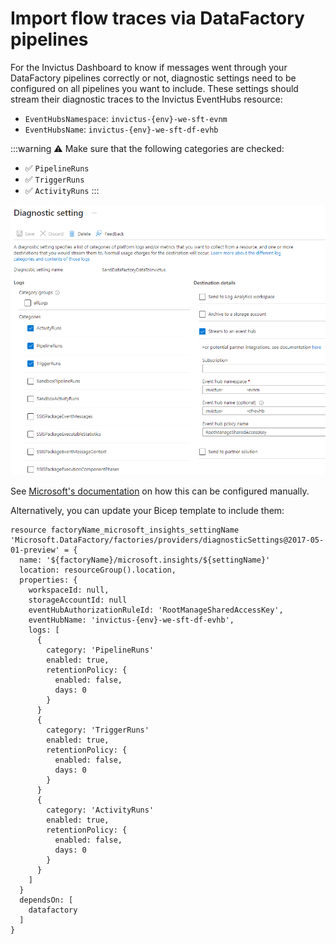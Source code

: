 # Import flow traces via DataFactory pipelines
For the Invictus Dashboard to know if messages went through your DataFactory pipelines correctly or not, diagnostic settings need to be configured on all pipelines you want to include. These settings should stream their diagnostic traces to the Invictus EventHubs resource:

* `EventHubsNamespace`: `invictus-{env}-we-sft-evnm`
* `EventHubsName`: `invictus-{env}-we-sft-df-evhb`

:::warning
⚠️ Make sure that the following categories are checked:
  * ✅ `PipelineRuns`
  * ✅ `TriggerRuns`
  * ✅ `ActivityRuns`
:::

![DataFactory diagnostic settings](/images/dfdiagnostics.png)

See [Microsoft's documentation](https://learn.microsoft.com/en-us/azure/data-factory/monitor-configure-diagnostics) on how this can be configured manually.

Alternatively, you can update your Bicep template to include them:

```bicep
resource factoryName_microsoft_insights_settingName 'Microsoft.DataFactory/factories/providers/diagnosticSettings@2017-05-01-preview' = {
  name: '${factoryName}/microsoft.insights/${settingName}'
  location: resourceGroup().location,
  properties: {
    workspaceId: null,
    storageAccountId: null
    eventHubAuthorizationRuleId: 'RootManageSharedAccessKey',
    eventHubName: 'invictus-{env}-we-sft-df-evhb',
    logs: [
      {
        category: 'PipelineRuns'
        enabled: true,
        retentionPolicy: {
          enabled: false,
          days: 0
        }
      }
      {
        category: 'TriggerRuns'
        enabled: true,
        retentionPolicy: {
          enabled: false,
          days: 0
        }
      }
      {
        category: 'ActivityRuns'
        enabled: true,
        retentionPolicy: {
          enabled: false,
          days: 0
        }
      }
    ]
  }
  dependsOn: [
    datafactory
  ]
}
```

